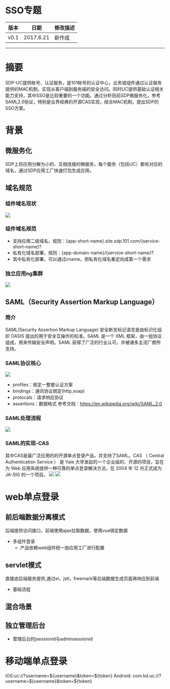 SSO专题
===
|**版本**|日期|修改描述|
|:-:|:-:|:-|
|v0.1|2017.6.21|新作成|
---
# 摘要
SDP-UC提供帐号、认证服务，是101帐号的认证中心，业务或组件通过认证服务提供的MAC机制，实现从客户端到服务端的安全访问。同时UC提供基础认证相关能力支持，其中SSO是比较重要的一个功能。通过分析目前SDP微服务化，参考SAML2.0协议，特别是业界经典的开源CAS实现，结合MAC机制，提出SDP的SSO方案。

# 背景
## 微服务化
SDP上将应用分解为小的、互相连接的微服务，每个服务（包括UC）都有对应的域名，通过SDP应用工厂快速打包生成应用。
## 域名规范
### 组件域名现状
![](images/sdpngdns.png)
### 组件域名规范
- 支持应用二级域名，规则：{app-short-name}.site.sdp.101.com/{service-short-name}?
- 私有化域名部署，规则：{app-domain-name}/{service-short-name}?
- 其中私有化部署，可以通过cname，把私有化域名重定向成第一个需求
### 独立应用ng集群
![](images/sdpngproxy.png)
## SAML（Security Assertion Markup Language）
### 简介
SAML(Security Assertion Markup Language) 安全断言标记语言是由标识化组织 OASIS 提出的用于安全互操作的标准。SAML 是一个 XML 框架，由一组协议组成，用来传输安全声明。SAML 获得了广泛的行业认可，并被诸多主流厂商所支持。
### SAML协议核心
![](images/samlconcept.png)
- profiles：规定一整套认证方案
- bindings：通讯协议绑定(http,soap)
- protocals：请求响应协议
- assertions：数据格式
参考文档：https://en.wikipedia.org/wiki/SAML_2.0
### SAML处理流程
![](images/samlprocess.png)
### SAML的实现-CAS
其中CAS是最广泛应用的的开源单点登录产品，并支持了SAML。CAS （ Central Authentication Service ） 是 Yale 大学发起的一个企业级的、开源的项目，旨在为 Web 应用系统提供一种可靠的单点登录解决方法，在 2004 年 12 月正式成为 JA-SIG 的一个项目。
![](images/casbase.png)
![](images/cassequence.png)

# web单点登录
## 前后端数据分离模式
后端提供访问接口，前端使用ajax拉取数据，使用vue绑定数据
- 多组件登录
  - 产品依赖web组件统一由应用工厂进行配置

## servlet模式
直接由后端服务提供,通过el，jstl，freemark等后端数据生成页面再响应到前端
- 基础流程

## 混合场景

## 独立管理后台
- 管理后台的jsessionid与adminsessionid


# 移动端单点登录 

iOS:uc://?username=${username}&token=${token}
Android: com.kd.uc://?username=${username}&token=${token}